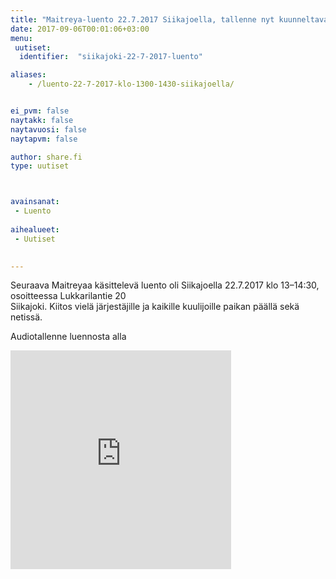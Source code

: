 ```yaml
---
title: "Maitreya-luento 22.7.2017 Siikajoella, tallenne nyt kuunneltavana"
date: 2017-09-06T00:01:06+03:00
menu:
 uutiset:
  identifier:  "siikajoki-22-7-2017-luento"

aliases:
    - /luento-22-7-2017-klo-1300-1430-siikajoella/


ei_pvm: false
naytakk: false
naytavuosi: false
naytapvm: false

author: share.fi
type: uutiset



avainsanat:
 - Luento
 
aihealueet:
 - Uutiset
 

---
```

</header><div class="entry-content" itemprop="text"><p>Seuraava Maitreyaa käsittelevä luento oli Siikajoella 22.7.2017 klo 13–14:30, osoitteessa&nbsp;Lukkarilantie 20<br>
Siikajoki. Kiitos vielä järjestäjille ja kaikille kuulijoille paikan päällä sekä netissä.</p>
<p>Audiotallenne luennosta alla</p>
<p><iframe scrolling="no" src="https://w.soundcloud.com/player/?url=https%3A//api.soundcloud.com/tracks/341139500&amp;color=ff5500&amp;auto_play=false&amp;hide_related=false&amp;show_comments=true&amp;show_user=true&amp;show_reposts=false&amp;visual=true" width="70%" height="350" frameborder="no"></iframe>